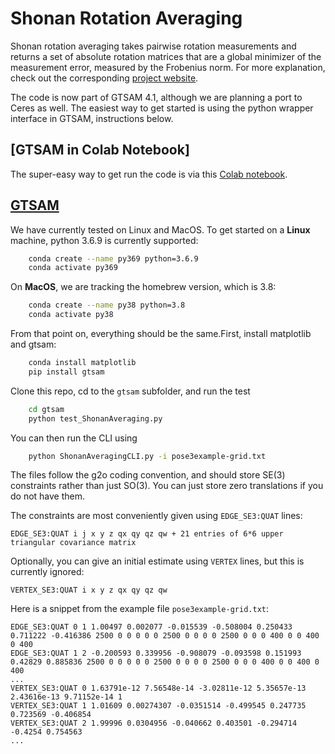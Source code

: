 # Shonan Rotation Averaging

Shonan rotation averaging takes pairwise rotation measurements and returns a set of absolute rotation matrices that are a global minimizer of the measurement error, measured by the Frobenius norm. For more explanation, check out the corresponding [project website](https://dellaert.github.io/ShonanAveraging/index.html).

The code is now part of GTSAM 4.1, although we are planning a port to Ceres as well. The easiest way to get started is using the python wrapper interface in GTSAM, instructions below.

## [GTSAM in Colab Notebook]

The super-easy way to get run the code is via this [Colab notebook](https://colab.research.google.com/drive/1jbUUtovbvSXKNcXUpxntSM4yDI5r5rry?usp=sharing).

## [GTSAM](https://gtsam.org)

We have currently tested on Linux and MacOS. To get started on a **Linux** machine, python 3.6.9 is currently supported:
```bash
    conda create --name py369 python=3.6.9
    conda activate py369
```

On **MacOS**, we are tracking the homebrew version, which is 3.8:
```bash
    conda create --name py38 python=3.8
    conda activate py38
```

From that point on, everything should be the same.First, install matplotlib and gtsam:
```bash
    conda install matplotlib
    pip install gtsam
```
Clone this repo, cd to the `gtsam` subfolder, and run the test
```bash
    cd gtsam
    python test_ShonanAveraging.py 
```
You can then run the CLI using
```bash
    python ShonanAveragingCLI.py -i pose3example-grid.txt
```
The files follow the g2o coding convention, and should store SE(3) constraints rather than just SO(3). You can just store zero translations if you do not have them. 

The constraints are most conveniently given using `EDGE_SE3:QUAT` lines:
```
EDGE_SE3:QUAT i j x y z qx qy qz qw + 21 entries of 6*6 upper triangular covariance matrix
```

Optionally, you can give an initial estimate using `VERTEX` lines, but this is currently ignored:
```
VERTEX_SE3:QUAT i x y z qx qy qz qw
```

Here is a snippet from the example file `pose3example-grid.txt`:
```
EDGE_SE3:QUAT 0 1 1.00497 0.002077 -0.015539 -0.508004 0.250433 0.711222 -0.416386 2500 0 0 0 0 0 2500 0 0 0 0 2500 0 0 0 400 0 0 400 0 400
EDGE_SE3:QUAT 1 2 -0.200593 0.339956 -0.908079 -0.093598 0.151993 0.42829 0.885836 2500 0 0 0 0 0 2500 0 0 0 0 2500 0 0 0 400 0 0 400 0 400
...
VERTEX_SE3:QUAT 0 1.63791e-12 7.56548e-14 -3.02811e-12 5.35657e-13 2.43616e-13 9.71152e-14 1
VERTEX_SE3:QUAT 1 1.01609 0.00274307 -0.0351514 -0.499545 0.247735 0.723569 -0.406854
VERTEX_SE3:QUAT 2 1.99996 0.0304956 -0.040662 0.403501 -0.294714 -0.4254 0.754563
...
```


<!-- # [Ceres](http://ceres-solver.org/)

Install ceres as explained at [Ceres install page](http://ceres-solver.org/installation.html). On MacOS, I do

> brew install ceres-solver --HEAD -->


